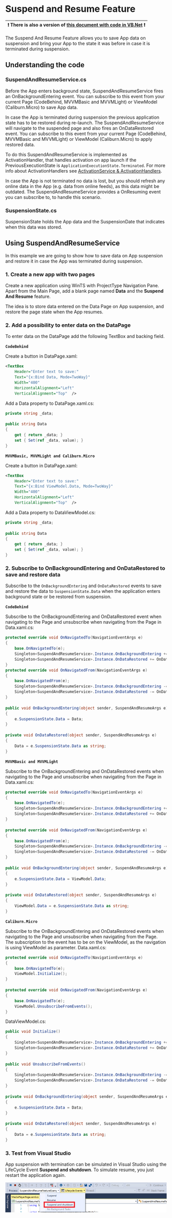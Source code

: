 # Suspend and Resume Feature

:heavy_exclamation_mark: There is also a version of [this document with code in VB.Net](./suspend-and-resume.vb.md) :heavy_exclamation_mark: |
---------------------------------------------------------------------------------------------------------------------------------------------------- |

The Suspend And Resume Feature allows you to save App data on suspension and bring your App to the state it was before in case it is terminated during suspension.

## Understanding the code

### SuspendAndResumeService.cs

Before the App enters background state, SuspendAndResumeService fires an OnBackgroundEntering event. You can subscribe to this event from your current Page (CodeBehind, MVVMBasic and MVVMLight) or ViewModel (Caliburn.Micro) to save App data.

In case the App is terminated during suspension the previous application state has to be restored during re-launch. The SuspendAndResumeService will navigate to the suspended page and also fires an OnDataRestored event. You can subscribe to this event from your current Page (CodeBehind, MVVMBasic and MVVMLight) or ViewModel (Caliburn.Micro) to apply restored data.

To do this SuspendAndResumeService is implemented as ActivationHandler, that handles activation on app launch if the PreviousExecutionState is `ApplicationExecutionState.Terminated`. For more info about ActivationHandlers see [ActivationService & ActivationHandlers](../UWP/activation.md).

In case the App is not terminated no data is lost, but you should refresh any online data in the App (e.g. data from online feeds), as this data might be outdated. The SuspendAndResumeService provides a OnResuming event you can subscribe to, to handle this scenario.

### SuspensionState.cs

SuspensionState holds the App data and the SuspensionDate that indicates when this data was stored.

## Using SuspendAndResumeService

In this example we are going to show how to save data on App suspension and restore it in case the App was terminated during suspension.

### 1. Create a new app with two pages

Create a new application using WinTS with ProjectType Navigation Pane. Apart from the Main Page, add a blank page named **Data** and the **Suspend And Resume** feature.

The idea is to store data entered on the Data Page on App suspension, and restore the page state when the App resumes.

### 2. Add a possibility to enter data on the DataPage

To enter data on the DataPage add the following TextBox and backing field.

**`CodeBehind`**

Create a button in DataPage.xaml:

```xml
<TextBox
    Header="Enter text to save:"
    Text="{x:Bind Data, Mode=TwoWay}"
    Width="400"
    HorizontalAlignment="Left"
    VerticalAlignment="Top"  />
```

Add a Data property to DataPage.xaml.cs:

```cs
private string _data;

public string Data
{
    get { return _data; }
    set { Set(ref _data, value); }
}
```

**`MVVMBasic, MVVMLight and Caliburn.Micro`**

Create a button in DataPage.xaml:

```xml
<TextBox
    Header="Enter text to save:"
    Text="{x:Bind ViewModel.Data, Mode=TwoWay}"
    Width="400"
    HorizontalAlignment="Left"
    VerticalAlignment="Top"  />
```

Add a Data property to DataViewModel.cs:

```cs
private string _data;

public string Data
{
    get { return _data; }
    set { Set(ref _data, value); }
}
```

### 2. Subscribe to OnBackgroundEntering and OnDataRestored to save and restore data

Subscribe to the `OnBackgroundEntering` and  `OnDataRestored` events to save and restore the data to `SuspensionState.Data` when the application enters background state or be restored from suspension.

**`CodeBehind`**

Subscribe to the OnBackgroundEntering and OnDataRestored event when navigating to the Page and unsubscribe when navigating from the Page in Data.xaml.cs:

```cs
protected override void OnNavigatedTo(NavigationEventArgs e)
{
    base.OnNavigatedTo(e);
    Singleton<SuspendAndResumeService>.Instance.OnBackgroundEntering += OnBackgroundEntering;
    Singleton<SuspendAndResumeService>.Instance.OnDataRestored += OnDataRestored;
}
protected override void OnNavigatedFrom(NavigationEventArgs e)
{
    base.OnNavigatedFrom(e);
    Singleton<SuspendAndResumeService>.Instance.OnBackgroundEntering -= OnBackgroundEntering;
    Singleton<SuspendAndResumeService>.Instance.OnDataRestored -= OnDataRestored;
}

public void OnBackgroundEntering(object sender, SuspendAndResumeArgs e)
{
    e.SuspensionState.Data = Data;
}

private void OnDataRestored(object sender, SuspendAndResumeArgs e)
{
    Data = e.SuspensionState.Data as string;
}
```

**`MVVMBasic and MVVMLight`**

Subscribe to the OnBackgroundEntering and OnDataRestored events when navigating to the Page and unsubscribe when navigating from the Page in Data.xaml.cs:

```cs
protected override void OnNavigatedTo(NavigationEventArgs e)
{
    base.OnNavigatedTo(e);
    Singleton<SuspendAndResumeService>.Instance.OnBackgroundEntering += OnBackgroundEntering;
    Singleton<SuspendAndResumeService>.Instance.OnDataRestored += OnDataRestored;
}

protected override void OnNavigatedFrom(NavigationEventArgs e)
{
    base.OnNavigatedFrom(e);
    Singleton<SuspendAndResumeService>.Instance.OnBackgroundEntering -= OnBackgroundEntering;
    Singleton<SuspendAndResumeService>.Instance.OnDataRestored -= OnDataRestored;
}

public void OnBackgroundEntering(object sender, SuspendAndResumeArgs e)
{
    e.SuspensionState.Data = ViewModel.Data;
}

private void OnDataRestored(object sender, SuspendAndResumeArgs e)
{
    ViewModel.Data = e.SuspensionState.Data as string;
}
```

**`Caliburn.Micro`**

Subscribe to the OnBackgroundEntering and OnDataRestored events when navigating to the Page and unsubscribe when navigating from the Page.
The subscription to the event has to be on the ViewModel, as the navigation is using ViewModel as parameter.
Data.xaml.cs:

```cs
protected override void OnNavigatedTo(NavigationEventArgs e)
{
    base.OnNavigatedTo(e);
    ViewModel.Initialize();
}

protected override void OnNavigatedFrom(NavigationEventArgs e)
{
    base.OnNavigatedTo(e);
    ViewModel.UnsubscribeFromEvents();
}
```

DataViewModel.cs:

```cs
public void Initialize()
{
    Singleton<SuspendAndResumeService>.Instance.OnBackgroundEntering += OnBackgroundEntering;
    Singleton<SuspendAndResumeService>.Instance.OnDataRestored += OnDataRestored;
}

public void UnsubscribeFromEvents()
{
    Singleton<SuspendAndResumeService>.Instance.OnBackgroundEntering -= OnBackgroundEntering;
    Singleton<SuspendAndResumeService>.Instance.OnDataRestored -= OnDataRestored;
}

private void OnBackgroundEntering(object sender, SuspendAndResumeArgs e)
{
    e.SuspensionState.Data = Data;
}

private void OnDataRestored(object sender, SuspendAndResumeArgs e)
{
    Data = e.SuspensionState.Data as string;
}
```

### 3. Test from Visual Studio

App suspension with termination can be simulated in Visual Studio using the LifeCycle Event **Suspend and shutdown**. To simulate resume, you just restart the application again.

![Screenshot of Visual Studio Lifecycle Events dropdown](../resources/suspend-and-resume/SuspendAndShutdown.png)
